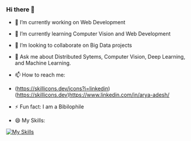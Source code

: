 ### Hi there 👋

<!--
**Arya-adesh/Arya-adesh** is a ✨ _special_ ✨ repository because its `README.md` (this file) appears on your GitHub profile.

Here are some ideas to get you started:
-->
- 🔭 I’m currently working on Web Development
- 🌱 I’m currently learning Computer Vision and Web Development
- 👯 I’m looking to collaborate on Big Data projects
- 💬 Ask me about Distributed Sytems, Computer Vision, Deep Learning, and Machine Learning.
- 📫 How to reach me:
- (https://skillicons.dev/icons?i=linkedin)(https://skillicons.dev)https://www.linkedin.com/in/arya-adesh/

- ⚡ Fun fact: I am a Bibilophile
-  😄 My Skills:

[![My Skills](https://skillicons.dev/icons?i=js,html,css,c,cpp,python,java,flask,matlab,php,react,nodejs,mysql,mongo,arduino)](https://skillicons.dev)

